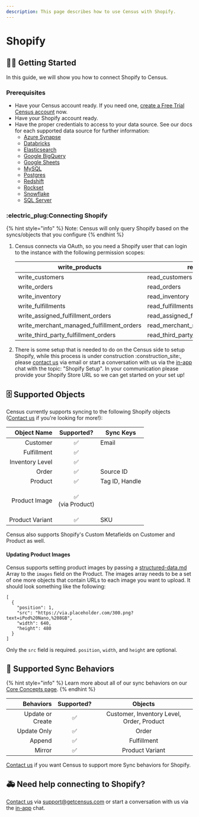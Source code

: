 ```yaml
---
description: This page describes how to use Census with Shopify.
---
```


# Shopify

## 🏃‍♀️ Getting Started

In this guide, we will show you how to connect Shopify to Census.

### Prerequisites

* Have your Census account ready. If you need one, [create a Free Trial Census account](https://app.getcensus.com/) now.
* Have your Shopify account ready.
* Have the proper credentials to access to your data source. See our docs for each supported data source for further information:
  * [Azure Synapse](../sources/azure-synapse.md)
  * [Databricks](https://docs.getcensus.com/sources/databricks)
  * [Elasticsearch](https://docs.getcensus.com/sources/elasticsearch)
  * [Google BigQuery](https://docs.getcensus.com/sources/google-bigquery)
  * [Google Sheets](https://docs.getcensus.com/sources/google-sheets)
  * [MySQL](https://docs.getcensus.com/sources/mysql)
  * [Postgres](https://docs.getcensus.com/sources/postgres)
  * [Redshift](https://docs.getcensus.com/sources/redshift)
  * [Rockset](https://docs.getcensus.com/sources/rockset)
  * [Snowflake](https://docs.getcensus.com/sources/snowflake)
  * [SQL Server](https://docs.getcensus.com/sources/sql-server)

### :electric\_plug:Connecting Shopify

{% hint style="info" %}
Note: Census will only query Shopify based on the syncs/objects that you configure
{% endhint %}

1.  Census connects via OAuth, so you need a Shopify user that can login to the instance with the following permission scopes:

    | write\_products                               | read\_products                               |
    | --------------------------------------------- | -------------------------------------------- |
    | write\_customers                              | read\_customers                              |
    | write\_orders                                 | read\_orders                                 |
    | write\_inventory                              | read\_inventory                              |
    | write\_fulfillments                           | read\_fulfillments                           |
    | write\_assigned\_fulfillment\_orders          | read\_assigned\_fulfillment\_orders          |
    | write\_merchant\_managed\_fulfillment\_orders | read\_merchant\_managed\_fulfillment\_orders |
    | write\_third\_party\_fulfillment\_orders      | read\_third\_party\_fulfillment\_orders      |
2. There is some setup that is needed to do on the Census side to setup Shopify, while this process is under construction :construction\_site:, please [contact us](mailto:support@getcensus.com) via email or start a conversation with us via the [in-app](https://app.getcensus.com) chat with the topic: "Shopify Setup". In your communication please provide your Shopify Store URL so we can get started on your set up!

## 🗄 Supported Objects

Census currently supports syncing to the following Shopify objects ([Contact us](mailto:support@getcensus.com) if you're looking for more!):

| **Object Name** |       **Supported?**      | **Sync Keys** |
| --------------: | :-----------------------: | --------------- |
|        Customer |             ✅             | Email           |
|     Fulfillment |             ✅             |                 |
| Inventory Level |             ✅             |                 |
|           Order |             ✅             | Source ID       |
|         Product |             ✅             | Tag ID, Handle  |
|   Product Image | <p>✅<br>(via Product)</p> |                 |
| Product Variant |             ✅             | SKU             |

Census also supports Shopify's Custom Metafields on Customer and Product as well.

#### Updating Product Images

Census supports setting product images by passing a [structured-data.md](../basics/data-models-and-entities/defining-source-data/structured-data.md "mention") Array to the `images` field on the Product. The images array needs to be a set of one more objects that contain URLs to each image you want to upload. It should look something like the following:

```
[
  { 
    "position": 1, 
    "src": "https://via.placeholder.com/300.png?text=iPod%20Nano,%208GB", 
    "width": 640, 
    "height": 480 
  }
]
```

Only the `src` field is required. `position`, `width`, and `height` are optional.

## 🔄 Supported Sync Behaviors

{% hint style="info" %}
Learn more about all of our sync behaviors on our [Core Concepts page](../basics/core-concept/#the-different-sync-behaviors).
{% endhint %}

|    **Behaviors** | **Supported?** |                **Objects**                |
| ---------------: | :------------: | :---------------------------------------: |
| Update or Create |        ✅       | Customer, Inventory Level, Order, Product |
|      Update Only |        ✅       |                   Order                   |
|           Append |        ✅       |                Fulfillment                |
|           Mirror |        ✅       |              Product Variant              |

[Contact us](mailto:support@getcensus.com) if you want Census to support more Sync behaviors for Shopify.

## 🚑 Need help connecting to Shopify?

[Contact us](mailto:support@getcensus.com) via support@getcensus.com or start a conversation with us via the [in-app](https://app.getcensus.com) chat.
